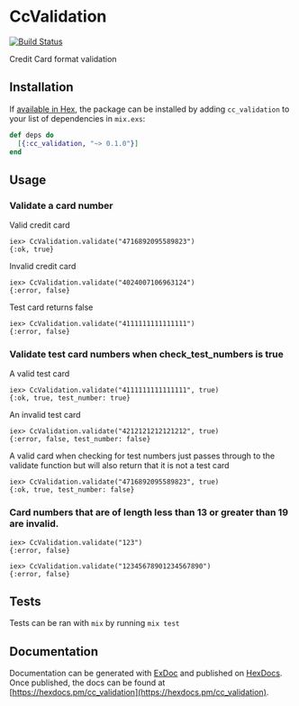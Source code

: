 # CcValidation

[![Build Status](https://travis-ci.org/mtchavez/ex_cc_validation.svg?branch=master)](https://travis-ci.org/mtchavez/ex_cc_validation)

Credit Card format validation

## Installation

If [available in Hex](https://hex.pm/docs/publish), the package can be installed
by adding `cc_validation` to your list of dependencies in `mix.exs`:

```elixir
def deps do
  [{:cc_validation, "~> 0.1.0"}]
end
```

## Usage

### Validate a card number

Valid credit card

    iex> CcValidation.validate("4716892095589823")
    {:ok, true}

Invalid credit card

    iex> CcValidation.validate("4024007106963124")
    {:error, false}

Test card returns false

    iex> CcValidation.validate("4111111111111111")
    {:error, false}

### Validate test card numbers when check_test_numbers is true

A valid test card

    iex> CcValidation.validate("4111111111111111", true)
    {:ok, true, test_number: true}

An invalid test card

    iex> CcValidation.validate("4212121212121212", true)
    {:error, false, test_number: false}

A valid card when checking for test numbers just passes through
to the validate function but will also return that it is not
a test card

    iex> CcValidation.validate("4716892095589823", true)
    {:ok, true, test_number: false}

### Card numbers that are of length less than 13 or greater than 19 are invalid.

    iex> CcValidation.validate("123")
    {:error, false}

    iex> CcValidation.validate("12345678901234567890")
    {:error, false}

## Tests

Tests can be ran with `mix` by running `mix test`

## Documentation

Documentation can be generated with [ExDoc](https://github.com/elixir-lang/ex_doc)
and published on [HexDocs](https://hexdocs.pm). Once published, the docs can
be found at [https://hexdocs.pm/cc_validation](https://hexdocs.pm/cc_validation).

